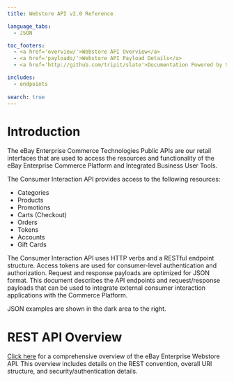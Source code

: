 ```yaml
---
title: Webstore API v2.0 Reference

language_tabs:
  - JSON

toc_footers:
  - <a href='overview/'>Webstore API Overview</a>
  - <a href='payloads/'>Webstore API Payload Details</a>
  - <a href='http://github.com/tripit/slate'>Documentation Powered by Slate</a>

includes:
  - endpoints
 
search: true
---
```


<!--
		title: API Reference
		eBay Enterprise Webstore API Documentation
		Author: Jeff Seltzer
		email: jseltzer@wardenclyffe.com
		phone: 610.356.0905
		-->

# Introduction

The eBay Enterprise Commerce Technologies Public APIs are our retail interfaces that are used to access the resources and functionality of the eBay Enterprise Commerce Platform and Integrated Business User Tools.

The Consumer Interaction API provides access to the following resources:

* Categories
* Products
* Promotions
* Carts (Checkout)
* Orders
* Tokens
* Accounts
* Gift Cards

The Consumer Interaction API uses HTTP verbs and a RESTful endpoint structure. Access tokens are used for consumer-level authentication and authorization. Request and response payloads are optimized for JSON format.
This document describes the API endpoints and request/response payloads that can be used to integrate external consumer interaction applications with the Commerce Platform.

JSON examples are shown in the dark area to the right. 

# REST API Overview

[Click here](overview/) for a comprehensive overview of the eBay Enterprise Webstore API.  This overview includes details on the REST convention, overall URI structure, and security/authentication details.

